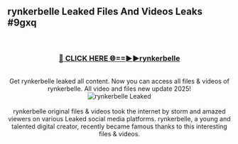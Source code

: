 ## rynkerbelle Leaked Files And Videos Leaks #9gxq
<br>
<div align="center">
<h3><a href="https://watchclip.my.id/rynkerbelle" rel="nofollow">🔴 CLICK HERE 🌐==►►rynkerbelle</a></h3>
<br>
Get rynkerbelle leaked all content. Now you can access all files & videos of rynkerbelle. All video and files new update 2025!
<br>
<a href="https://watchclip.my.id/rynkerbelle" rel="nofollow" data-target="animated-image.originalLink"><img src="https://i.ibb.co.com/WyWwxjT/player-gif2.gif" alt="rynkerbelle Leaked" style="max-width: 100%; display: inline-block;" data-target="animated-image.originalImage"></a>
<br><br>
rynkerbelle original files & videos took the internet by storm and amazed viewers on various Leaked social media platforms. rynkerbelle, a young and talented digital creator, recently became famous thanks to this interesting files & videos.
</div>
<br>